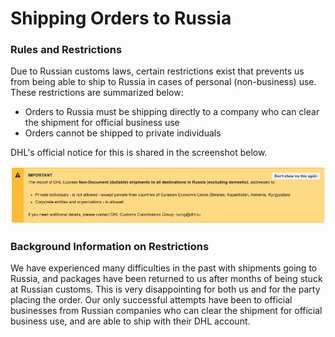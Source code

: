 # Shipping Orders to Russia

### Rules and Restrictions

Due to Russian customs laws, certain restrictions exist that prevents us from being able to ship to Russia in cases of personal (non-business) use. These restrictions are summarized below:

* Orders to Russia must be shipping directly to a company who can clear the shipment for official business use
* Orders cannot be shipped to private individuals

DHL's official notice for this is shared in the screenshot below.

![DHL Notice for Shipping Restrictions to Private Individuals](<../../.gitbook/assets/Screen Shot 2021-04-08 at 3.30.16 PM.png>)

### Background Information on Restrictions

We have experienced many difficulties in the past with shipments going to Russia, and packages have been returned to us after months of being stuck at Russian customs. This is very disappointing for both us and for the party placing the order. Our only successful attempts have been to official businesses from Russian companies who can clear the shipment for official business use, and are able to ship with their DHL account.
